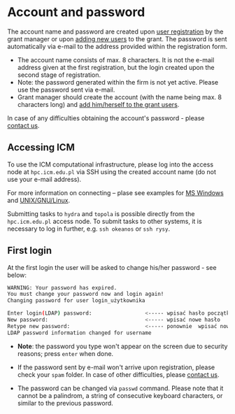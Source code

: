 
# Account and password

The account name and password are created upon [user registration](./en_zakladanie_konta.md) by the grant manager or upon [adding new users](./en_jak_wystapic_o_grant_obliczeniowy.md) to the grant. The password is sent automatically via e-mail to the address provided within the registration form.

- The account name consists of max. 8 characters. It is not the e-mail address given at the first registration, but the login created upon the second stage of registration.
- Note: the password generated within the firm is not yet active. Please use the password sent via e-mail.
- Grant manager should create the account (with the name being max. 8 characters long) and [add him/herself to the grant users](./en_jak_wystapic_o_grant_obliczeniowy.md).

In case of any difficulties obtaining the account's password - please [contact us](../kontakt.md).

## Accessing ICM

To use the ICM computational infrastructure, please log into the access node at `hpc.icm.edu.pl` via SSH using the created account name (do not use your e-mail address).

For more information on connecting – plase see examples for [MS Windows](../Tutorials/HPC-intro/ssh_windows.md) and [UNIX/GNU/Linux](../Tutorials/HPC-intro/ssh_intro.md).

Submitting tasks to `hydra` and `topola` is possible directly from the `hpc.icm.edu.pl` access node. To submit tasks to other systems, it is necessary to log in further, e.g. `ssh okeanos` or `ssh rysy`.

## First login

At the first login the user will be asked to change his/her password - see below:

```.sh
WARNING: Your password has expired.
You must change your password now and login again!
Changing password for user login_użytkownika

Enter login(LDAP) password:                 <----- wpisać hasło początkowe z maila
New password:                               <----- wpisać nowe hasło
Retype new password:                        <----- ponownie  wpisać nowe hasło
LDAP password information changed for username
```

- **Note**: the password you type won't appear on the screen due to security reasons; press `enter` when done.

- If the password sent by e-mail won't arrive upon registration, please check your `spam` folder. In case of other difficulties, please [contact us](../kontakt.md).

- The password can be changed via `passwd` command. Please note that it cannot be a palindrom, a string of consecutive keyboard characters, or similar to the previous password.
